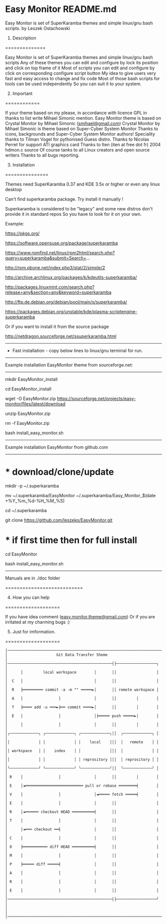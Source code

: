 # Easy Monitor README.md
Easy Monitor is set of SuperKaramba themes and simple linux/gnu bash scripts.
by Leszek Ostachowski

1. Description

==============

Easy Monitor is set of SuperKaramba themes and simple linux/gnu bash scripts
Any of these themes you can edit and configure by lock its position and click on top frame of it
Most of scripts you can edit and configure by click on corresponding configure script button
My idea to give users very fast and easy access to change and fix code
Most of those bash scripts for tools can be used independently
So you can suit it to your system.

2. Important

============

If your theme based on my please, in accordance with licence GPL
in thanks to list write Mihael Simonic mention.
Easy Monitor theme is based on Crystal Monitor by Mihael Simonic (smihael@gmail.com)
Crystal Monitor by Mihael Simonic is theme based on Super-Cyber System Monitor
Thanks to icons, backgrounds and Super-Cyber System Monitor authors!
Speciality thanks to Tilman Vogel for pythonised Guess distro.
Thanks to Nicolas Perret for support ATI graphics card
Thanks to Iten (iten at free dot fr) 2004 hdmon.c source
Of course tanks to all Linux creators and open source writers
Thanks to all bugs reporting.

3. Installation

===============

Themes need SuperKaramba 0.37 and KDE 3.5x or higher or even any linux desktop

Can't find superkaramba package. Try install it manually !

Superkaramba is considered to be "legacy" and some new distros don't provide it in standard repos
So you have to look for it on your own.

Example:

https://pkgs.org/

https://software.opensuse.org/package/superkaramba

https://www.rpmfind.net/linux/rpm2html/search.php?query=superkaramba&submit=Search+...

http://rpm.pbone.net/index.php3/stat/2/simple/2

http://archive.archlinux.org/packages/k/kdeutils-superkaramba/

http://packages.linuxmint.com/search.php?release=any&section=any&keyword=superkaramba

http://ftp.de.debian.org/debian/pool/main/s/superkaramba/

https://packages.debian.org/unstable/kde/plasma-scriptengine-superkaramba

Or if you want to install it from the source package

http://netdragon.sourceforge.net/ssuperkaramba.html

__________________________________

* Fast installation - copy below lines to linux/gnu terminal for run.
__________________________________

Example installation EasyMonitor theme from sourceforge.net:
__________________________________

mkdir EasyMonitor_install

cd EasyMonitor_install

wget -O EasyMonitor.zip https://sourceforge.net/projects/easy-monitor/files/latest/download

unzip EasyMonitor.zip

rm -f EasyMonitor.zip

bash install_easy_monitor.sh

__________________________________

Example installation EasyMonitor from github.com
__________________________________

# * download/clone/update

mkdir -p ~/.superkaramba

mv ~/.superkaramba/EasyMonitor ~/.superkaramba/Easy_Monitor_$(date +%Y_%m_%d-%H_%M_%S)

cd ~/.superkaramba

git clone https://github.com/leszeko/EasyMonitor.git


# * if first time then for full install

cd EasyMonitor

bash install_easy_monitor.sh

__________________________________

Manuals are in ./doc folder

===========================

4. How you can help

===================

If you have idea comment
(easy.monitor.theme@gmail.com)
Or if you are irritated at my charming bugs :)

5. Just for imformation.

===================
```
│───────────────────────────────────────────────────────────────────────│──
│                      Git Data Transfer Sheme                          │
│───────────────────────────────────────────────┤├──────────────────┐   │
│      │         local workspace        │       ││                  │   │
│  C   │                                │       ││                  │   │
│  R   ╞═════════ commit -a -m "" ═════►│       ││ remote workspace │   │
│  A   │                │               │       ││         │        │   │
│  T   ╞════ add -u ═══►╞══ commit ════►│       ││         │        │   │
│  E   │                │               │╞═════ push ═════►│        │   │
│      │                │               │       ││         │        │   │
│╭─────────────╮ ╭─────────────╮ ╭─────────────╮││  ╭─────────────╮ │   │
││             │ │             │ │    local    │││  │   remote    │ │   │
││ workspace   │ │    index    │ │             │││  │             │ │   │
││             │ │             │ │ reprository │││  │ reprository │ │   │
│╰─────────────╯ ╰─────────────╯ ╰─────────────╯││  ╰─────────────╯ │   │
│ R    │                │               │       ││         │        │   │
│ E    │◄══════════════════════════ pull or rebase ════════╡        │   │
│ V    │                │               │◄═════ fetch ═════╡        │   │
│ E    │                │               │       ││                  │   │
│ R    │◄══════ checkout HEAD ══════════╡       ││                  │   │
│ T    │                │               │       ││                  │   │
│      │◄═══ checkout ══╡               │       ││                  │   │
│ C    │                │               │       ││                  │   │
│ O    ╞═══════════ diff HEAD ══════════╡       ││                  │   │
│ M    │                │               │       ││                  │   │
│ P    ╞═════ diff ═════╡               │       ││                  │   │
│ A    │                │               │       ││                  │   │
│ R    │                │               │       ││                  │   │
│ E    │                │               │       ││                  │   │
│───────────────────────────────────────────────┤├──────────────────┘   │
│                                                                       │
│───────────────────────────────────────────────────────────────────────│──
```